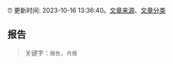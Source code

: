 :alarm_clock: 更新时间: 2023-10-16 13:36:40。[文章来源](/README.md)、[文章分类](/TAGS.md)

## 报告


> 关键字：`报告`、`月报`



